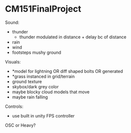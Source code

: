 # CM151FinalProject

Sound:
- thunder
    - thunder modulated in distance + delay bc of distance
- rain
- wind
- footsteps mushy ground

Visuals:
- *model for lightning OR diff shaped bolts OR generated
- *grass instanced in grid/terrain
- ground texture
- skybox/dark grey color
- maybe blocky cloud models that move
- maybe rain falling

Controls:
- use built in unity FPS controller

OSC or Heavy?
